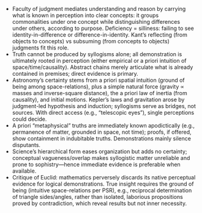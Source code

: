 - Faculty of judgment mediates understanding and reason by carrying what is known in perception into clear concepts: it groups commonalities under one concept while distinguishing differences under others, according to purpose. Deficiency = silliness: failing to see identity-in-difference or difference-in-identity. Kant’s reflecting (from objects to concepts) vs subsuming (from concepts to objects) judgments fit this role.
- Truth cannot be produced by syllogisms alone; all demonstration is ultimately rooted in perception (either empirical or a priori intuition of space/time/causality). Abstract chains merely articulate what is already contained in premises; direct evidence is primary.
- Astronomy’s certainty stems from a priori spatial intuition (ground of being among space-relations), plus a simple natural force (gravity ∝ masses and inverse-square distance), the a priori law of inertia (from causality), and initial motions. Kepler’s laws and gravitation arose by judgment-led hypothesis and induction; syllogisms serve as bridges, not sources. With direct access (e.g., “telescopic eyes”), single perceptions could decide.
- A priori “metaphysical” truths are immediately known apodictically (e.g., permanence of matter, grounded in space, not time); proofs, if offered, show containment in indubitable truths. Demonstrations mainly silence disputants.
- Science’s hierarchical form eases organization but adds no certainty; conceptual vagueness/overlap makes syllogistic matter unreliable and prone to sophistry—hence immediate evidence is preferable when available.
- Critique of Euclid: mathematics perversely discards its native perceptual evidence for logical demonstrations. True insight requires the ground of being (intuitive space-relations per PSR), e.g., reciprocal determination of triangle sides/angles, rather than isolated, laborious propositions proved by contradiction, which reveal results but not inner necessity.